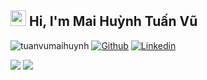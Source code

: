 <h2> <img src="https://media.giphy.com/media/hvRJCLFzcasrR4ia7z/giphy.gif" width="25px">  Hi, I'm Mai Huỳnh Tuấn Vũ </h2>

<p align="left">
   <img src="https://komarev.com/ghpvc/?username=vuxmai" alt="tuanvumaihuynh"/>
   <a href="https://github.com/vuxmai"><img src="https://img.shields.io/badge/Github--_.svg?style=social&logo=github" alt="Github"></a>
   <a href="https://www.linkedin.com/in/tuanvumaihuynh/"><img src="https://img.shields.io/badge/Linkedin--_.svg?style=social&logo=linkedin" alt="Linkedin"></a>
</p>

<img src= "https://github-readme-stats.vercel.app/api/top-langs?username=vuxmai&&show_icons=true&layout=compact&title_color=333&icon_color=bb2acf&text_color=444">

<img src= "https://github-readme-stats.vercel.app/api?username=vuxmai&&show_icons=true&title_color=333&icon_color=bb2acf&text_color=444">
